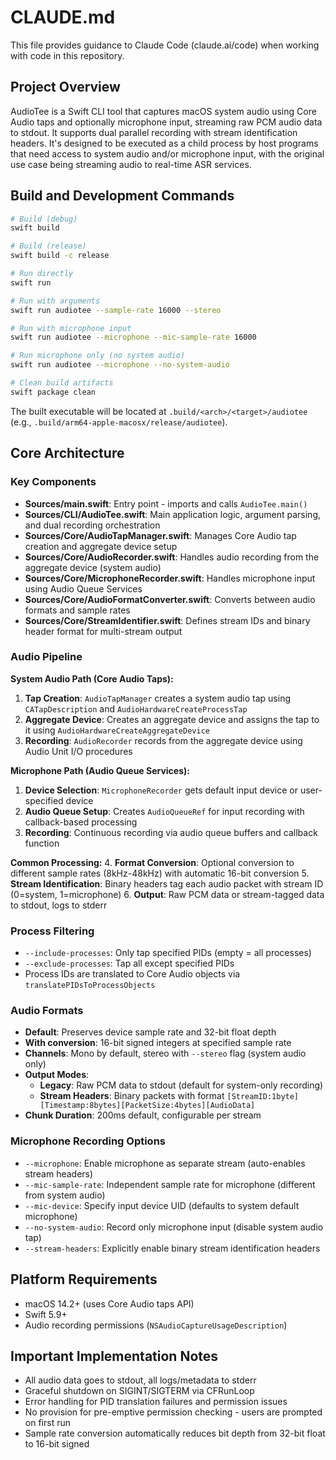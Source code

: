 # CLAUDE.md

This file provides guidance to Claude Code (claude.ai/code) when working with code in this repository.

## Project Overview

AudioTee is a Swift CLI tool that captures macOS system audio using Core Audio taps and optionally microphone input, streaming raw PCM audio data to stdout. It supports dual parallel recording with stream identification headers. It's designed to be executed as a child process by host programs that need access to system audio and/or microphone input, with the original use case being streaming audio to real-time ASR services.

## Build and Development Commands

```bash
# Build (debug)
swift build

# Build (release)
swift build -c release

# Run directly
swift run

# Run with arguments
swift run audiotee --sample-rate 16000 --stereo

# Run with microphone input
swift run audiotee --microphone --mic-sample-rate 16000

# Run microphone only (no system audio)
swift run audiotee --microphone --no-system-audio

# Clean build artifacts
swift package clean
```

The built executable will be located at `.build/<arch>/<target>/audiotee` (e.g., `.build/arm64-apple-macosx/release/audiotee`).

## Core Architecture

### Key Components

- **Sources/main.swift**: Entry point - imports and calls `AudioTee.main()`
- **Sources/CLI/AudioTee.swift**: Main application logic, argument parsing, and dual recording orchestration
- **Sources/Core/AudioTapManager.swift**: Manages Core Audio tap creation and aggregate device setup
- **Sources/Core/AudioRecorder.swift**: Handles audio recording from the aggregate device (system audio)
- **Sources/Core/MicrophoneRecorder.swift**: Handles microphone input using Audio Queue Services
- **Sources/Core/AudioFormatConverter.swift**: Converts between audio formats and sample rates
- **Sources/Core/StreamIdentifier.swift**: Defines stream IDs and binary header format for multi-stream output

### Audio Pipeline

**System Audio Path (Core Audio Taps):**
1. **Tap Creation**: `AudioTapManager` creates a system audio tap using `CATapDescription` and `AudioHardwareCreateProcessTap`
2. **Aggregate Device**: Creates an aggregate device and assigns the tap to it using `AudioHardwareCreateAggregateDevice`
3. **Recording**: `AudioRecorder` records from the aggregate device using Audio Unit I/O procedures

**Microphone Path (Audio Queue Services):**
1. **Device Selection**: `MicrophoneRecorder` gets default input device or user-specified device
2. **Audio Queue Setup**: Creates `AudioQueueRef` for input recording with callback-based processing
3. **Recording**: Continuous recording via audio queue buffers and callback function

**Common Processing:**
4. **Format Conversion**: Optional conversion to different sample rates (8kHz-48kHz) with automatic 16-bit conversion
5. **Stream Identification**: Binary headers tag each audio packet with stream ID (0=system, 1=microphone)
6. **Output**: Raw PCM data or stream-tagged data to stdout, logs to stderr

### Process Filtering

- `--include-processes`: Only tap specified PIDs (empty = all processes)
- `--exclude-processes`: Tap all except specified PIDs
- Process IDs are translated to Core Audio objects via `translatePIDsToProcessObjects`

### Audio Formats

- **Default**: Preserves device sample rate and 32-bit float depth
- **With conversion**: 16-bit signed integers at specified sample rate
- **Channels**: Mono by default, stereo with `--stereo` flag (system audio only)
- **Output Modes**:
  - **Legacy**: Raw PCM data to stdout (default for system-only recording)
  - **Stream Headers**: Binary packets with format `[StreamID:1byte][Timestamp:8bytes][PacketSize:4bytes][AudioData]`
- **Chunk Duration**: 200ms default, configurable per stream

### Microphone Recording Options

- `--microphone`: Enable microphone as separate stream (auto-enables stream headers)
- `--mic-sample-rate`: Independent sample rate for microphone (different from system audio)
- `--mic-device`: Specify input device UID (defaults to system default microphone)
- `--no-system-audio`: Record only microphone input (disable system audio tap)
- `--stream-headers`: Explicitly enable binary stream identification headers

## Platform Requirements

- macOS 14.2+ (uses Core Audio taps API)
- Swift 5.9+
- Audio recording permissions (`NSAudioCaptureUsageDescription`)

## Important Implementation Notes

- All audio data goes to stdout, all logs/metadata to stderr
- Graceful shutdown on SIGINT/SIGTERM via CFRunLoop
- Error handling for PID translation failures and permission issues
- No provision for pre-emptive permission checking - users are prompted on first run
- Sample rate conversion automatically reduces bit depth from 32-bit float to 16-bit signed